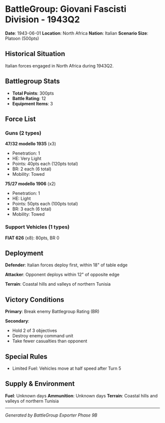 # BattleGroup: Giovani Fascisti Division - 1943Q2

**Date**: 1943-06-01
**Location**: North Africa
**Nation**: Italian
**Scenario Size**: Platoon (500pts)

## Historical Situation

Italian forces engaged in North Africa during 1943Q2.

## Battlegroup Stats

- **Total Points**: 300pts
- **Battle Rating**: 12
- **Equipment Items**: 3

## Force List

### Guns (2 types)

**47/32 modello 1935** (x3)
- Penetration: 1
- HE: Very Light
- Points: 40pts each (120pts total)
- BR: 2 each (6 total)
- Mobility: Towed

**75/27 modello 1906** (x2)
- Penetration: 1
- HE: Light
- Points: 50pts each (100pts total)
- BR: 3 each (6 total)
- Mobility: Towed

### Support Vehicles (1 types)

**FIAT 626** (x8): 80pts, BR 0

## Deployment

**Defender**: Italian forces deploy first, within 18" of table edge

**Attacker**: Opponent deploys within 12" of opposite edge

**Terrain**: Coastal hills and valleys of northern Tunisia

## Victory Conditions

**Primary**: Break enemy Battlegroup Rating (BR)

**Secondary**:
- Hold 2 of 3 objectives
- Destroy enemy command unit
- Take fewer casualties than opponent

## Special Rules

- Limited Fuel: Vehicles move at half speed after Turn 5

## Supply & Environment

**Fuel**: Unknown days
**Ammunition**: Unknown days
**Terrain**: Coastal hills and valleys of northern Tunisia

---

*Generated by BattleGroup Exporter Phase 9B*
